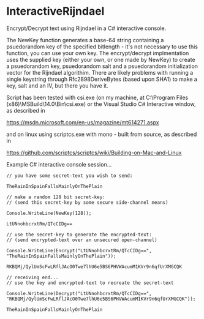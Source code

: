# InteractiveRijndael
Encrypt/Decrypt text using Rijndael in a C# interactive console.

The NewKey function generates a base-64 string containing a psuedorandom key of the specified bitlength - it's not necessary to use this function, you can use your own key. The encrypt/decrypt implmentation uses the supplied key (either your own, or one made by NewKey) to create a psuedorandom key, psuedorandom salt and a psuedorandom initialization vector for the Rijndael algorithim. There are likely problems with running a single keystring through Rfc2898DeriveBytes (based upon SHA1) to make a key, salt and an IV, but there you have it.

Script has been tested with csi.exe (on my machine, at C:\Program Files (x86)\MSBuild\14.0\Bin\csi.exe) or the Visual Studio C# Interactive window, as described in

https://msdn.microsoft.com/en-us/magazine/mt614271.aspx

and on linux using scriptcs.exe with mono - built from source, as described in

https://github.com/scriptcs/scriptcs/wiki/Building-on-Mac-and-Linux

Example C# interactive console session...

```// sending end...
// you have some secret-text you wish to send:

TheRainInSpainFallsMainlyOnThePlain

// make a random 128 bit secret-key:
// (send this secret-key by some secure side-channel means)

Console.WriteLine(NewKey(128));

LtUNnohbcrxtRm/QTcCIDg==

// use the secret-key to generate the encrypted-text:
// (send encrypted-text over an unsecured open-channel)

Console.WriteLine(Encrypt("LtUNnohbcrxtRm/QTcCIDg==", "TheRainInSpainFallsMainlyOnThePlain"));

RKBQMj/QylUmScFwLRflJAcO0Twe7lhU6e5BS6PHVWAcumM1KVr9n6qfUrXMGCQK

// receiving end...
// use the key and encrypted-text to recreate the secret-text

Console.WriteLine(Decrypt("LtUNnohbcrxtRm/QTcCIDg==", "RKBQMj/QylUmScFwLRflJAcO0Twe7lhU6e5BS6PHVWAcumM1KVr9n6qfUrXMGCQK"));

TheRainInSpainFallsMainlyOnThePlain
```

